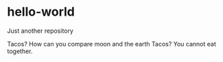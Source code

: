 # hello-world
Just another repository

Tacos?
How can you compare moon and the earth Tacos?  You cannot eat together. 
